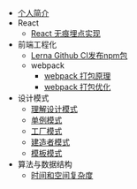 <!-- docs/_sidebar.md -->

- [个人简介](/ '罗国雄个人博客')
- React
    - [React 无痕埋点实现](react/track.md 'React无痕埋点实现')
- 前端工程化
    - [Lerna Github CI发布npm包](engineering/lerna.md 'Lerna Github CI发布npm包')
    - webpack
        - [webpack 打包原理](engineering/webpack/about.md 'webpack 打包原理')
        - [webpack 打包优化](engineering/webpack/speed.md 'webpack 打包优化')
- 设计模式
  - [理解设计模式](design/concept.md '理解设计模式')
  - [单例模式](design/singleton.md '单例模式')
  - [工厂模式](design/factory.md '工厂模式')
  - [建造者模式](design/builder.md '建造者模式')
  - [模板模式](design/template.md '模板模式')
- 算法与数据结构
  - [时间和空间复杂度](algorithm/about.md '时间和空间复杂度')
